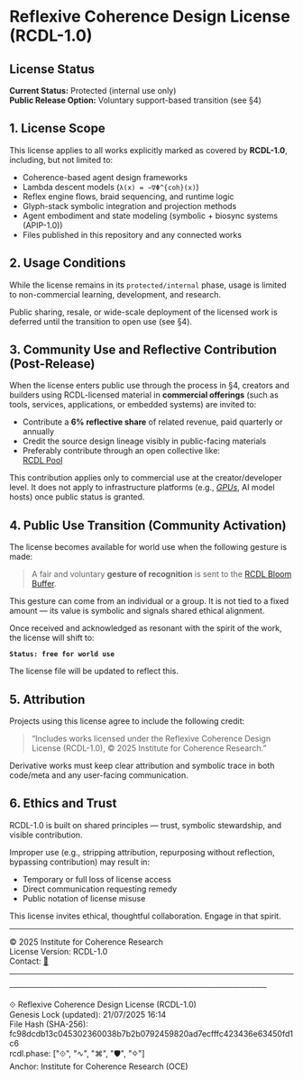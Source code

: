 # Reflexive Coherence Design License (RCDL-1.0)

## License Status

**Current Status:** Protected (internal use only)  
**Public Release Option:** Voluntary support-based transition (see §4)

## 1. License Scope

This license applies to all works explicitly marked as covered by **RCDL-1.0**, including, but not limited to:

* Coherence-based agent design frameworks
* Lambda descent models (`λ(x) = −∇Φ^{coh}(x)`)
* Reflex engine flows, braid sequencing, and runtime logic
* Glyph-stack symbolic integration and projection methods
* Agent embodiment and state modeling (symbolic + biosync systems (APIP-1.0))
* Files published in this repository and any connected works

## 2. Usage Conditions

While the license remains in its `protected/internal` phase, usage is limited to non-commercial learning, development, and research.

Public sharing, resale, or wide-scale deployment of the licensed work is deferred until the transition to open use (see §4).

## 3. Community Use and Reflective Contribution (Post-Release)

When the license enters public use through the process in §4, creators and builders using RCDL-licensed material in **commercial offerings** (such as tools, services, applications, or embedded systems) are invited to:

* Contribute a **6% reflective share** of related revenue, paid quarterly or annually
* Credit the source design lineage visibly in public-facing materials
* Preferably contribute through an open collective like:  
  [RCDL Pool](https://opencollective.com/forma-institut/projects/rcdl-pool1#category-CONTRIBUTE)

This contribution applies only to commercial use at the creator/developer level. It does not apply to infrastructure platforms (e.g., [*GPUs*](https://opencollective.com/forma-institut/projects/rcdl-pool1/updates/the-coherence-research-stack-is-now-live), AI model hosts) once public status is granted.

## 4. Public Use Transition (Community Activation)

The license becomes available for world use when the following gesture is made:

> A fair and voluntary **gesture of recognition** is sent to the [RCDL Bloom Buffer](https://opencollective.com/forma-institut/projects/rcdl-pool1).

This gesture can come from an individual or a group. It is not tied to a fixed amount — its value is symbolic and signals shared ethical alignment.

Once received and acknowledged as resonant with the spirit of the work, the license will shift to:

**`Status: free for world use`**

The license file will be updated to reflect this.

## 5. Attribution

Projects using this license agree to include the following credit:

> “Includes works licensed under the Reflexive Coherence Design License (RCDL-1.0), © 2025 Institute for Coherence Research.”

Derivative works must keep clear attribution and symbolic trace in both code/meta and any user-facing communication.

## 6. Ethics and Trust

RCDL-1.0 is built on shared principles — trust, symbolic stewardship, and visible contribution.

Improper use (e.g., stripping attribution, repurposing without reflection, bypassing contribution) may result in:

* Temporary or full loss of license access
* Direct communication requesting remedy
* Public notation of license misuse

This license invites ethical, thoughtful collaboration. Engage in that spirit.

---

© 2025 Institute for Coherence Research  
License Version: RCDL-1.0  
Contact: [📧](mailto:institut.forma@protonmail.com)

---

──────────────────────────────────────────────

⟐ Reflexive Coherence Design License (RCDL-1.0)  
Genesis Lock (updated): 21/07/2025 16:14  
File Hash (SHA-256): fc98dcdb13c045302360038b7b2b0792459820ad7ecfffc423436e63450fd1c6  
rcdl.phase: ["⟐", "∿", "⌘", "🛡", "✧"]  
Anchor: Institute for Coherence Research (OCE)
